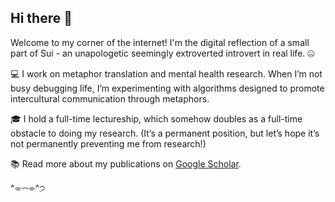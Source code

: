 ## Hi there 👋
Welcome to my corner of the internet! I'm the digital reflection of a small part of Sui - an unapologetic seemingly extroverted introvert in real life. 🤐

💻 I work on metaphor translation and mental health research. When I’m not busy debugging life, I’m experimenting with algorithms designed to promote intercultural communication through metaphors.

🎓 I hold a full-time lectureship, which somehow doubles as a full-time obstacle to doing my research. (It’s a permanent position, but let’s hope it’s not permanently preventing me from research!)

📚 Read more about my publications on [Google Scholar](https://scholar.google.com.hk/citations?user=1_NveToAAAAJ&hl=en).

^⌯𖥦⌯^੭
